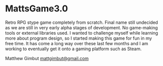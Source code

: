 # MattsGame3.0
Retro RPG stype game completely from scratch. 
Final name still undecided as we are still in very early alpha stages of development.
No game-making tools or external libraries used. 
I wanted to challenge myself while learning more about program design, so I started making this game for fun in my free time.
It has come a long way over these last few months and I am working to eventually get it onto a gaming platform such as Steam.

Matthew Gimbut
mattgimbut@gmail.com
